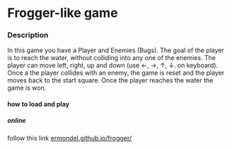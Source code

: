 Frogger-like game
===============================

### Description
In this game you have a Player and Enemies (Bugs). 
The goal of the player is to reach the water, without colliding into any one of the enemies. 
The player can move left, right, up and down (use ←, →, ↑, ↓. on keyboard).
Once a the player collides with an enemy, the game is reset and the player moves back to the start square. 
Once the player reaches the water the game is won.

#### how to load and play
##### online
follow this link [ermondel.github.io/frogger/](https://ermondel.github.io/frogger/)
